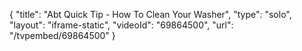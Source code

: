 {
    "title": "Abt Quick Tip - How To Clean Your Washer",
    "type": "solo",
    "layout": "iframe-static",
    "videoId": "69864500",
    "url": "\/tvpembed\/69864500"
}